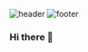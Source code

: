 ![header](https://capsule-render.vercel.app/api?type=wave&color=FAF5F1&height=300&section=header&text=%20FNEJD%20&fontSize=90&fontColor=ffffff)
![footer](https://capsule-render.vercel.app/api?section=footer&type=waving&color=FCF9F6)

### Hi there 👋



<!--
**fnejd/fnejd** is a ✨ _special_ ✨ repository because its `README.md` (this file) appears on your GitHub profile.

Here are some ideas to get you started:

- 🔭 I’m currently working on ...
- 🌱 I’m currently learning ...
- 👯 I’m looking to collaborate on ...
- 🤔 I’m looking for help with ...
- 💬 Ask me about ...
- 📫 How to reach me: ...
- 😄 Pronouns: ...
- ⚡ Fun fact: ...
-->
